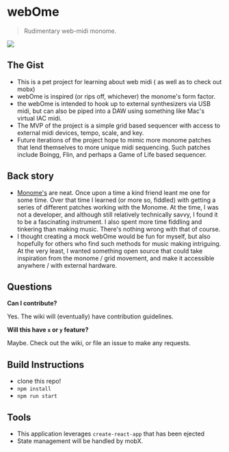 # webOme
> Rudimentary web-midi monome. 

![](https://cloud.githubusercontent.com/assets/12987958/21487763/cbb36044-cba0-11e6-9403-a00cd3d47d84.png)

## The Gist
- This is a pet project for learning about web midi ( as well as to check out mobx)
- webOme is inspired (or rips off, whichever) the monome's form factor.
- the webOme is intended to hook up to external synthesizers via USB midi, but can also be piped into a DAW using something like Mac's virtual IAC midi.
- The MVP of the project is a simple grid based sequencer with access to external midi devices, tempo, scale, and key.
- Future iterations of the project hope to mimic more monome patches that lend themselves to more unique midi sequencing. Such patches include Boingg, Flin, and perhaps a Game of Life based sequencer. 

## Back story
- [Monome's](http://monome.org/) are neat. Once upon a time a kind friend leant me one for some time. Over that time I learned (or more so, fiddled) with getting a series of different patches working with the Monome. At the time, I was not a developer, and although still relatively technically savvy, I found it to be a fascinating instrument. I also spent more time fiddling and tinkering than making music. There's nothing wrong with that of course.
- I thought creating a mock webOme would be fun for myself, but also hopefully for others who find such methods for music making intriguing. At the very least, I wanted something open source that could take inspiration from the monome / grid movement, and make it accessible anywhere / with external hardware. 

## Questions

**Can I contribute?**

Yes. The wiki will (eventually) have contribution guidelines. 

**Will this have `x` or `y` feature?**

Maybe. Check out the wiki, or file an issue to make any requests.  


## Build Instructions
- clone this repo!
- `npm install`
- `npm run start`

## Tools
- This application leverages `create-react-app` that has been ejected 
- State management will be handled by mobX.
